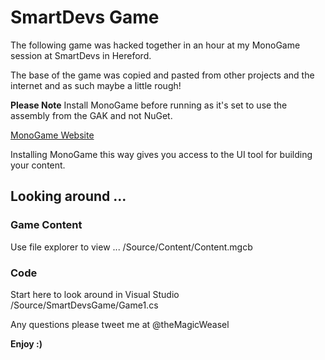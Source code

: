 # SmartDevs Game

The following game was hacked together in an hour at
my MonoGame session at SmartDevs in Hereford.

The base of the game was copied and pasted from other
projects and the internet and as such maybe a little
rough!

**Please Note** Install MonoGame before running as it's
set to use the assembly from the GAK and not NuGet.

[MonoGame Website](http://www.monogame.net)

Installing MonoGame this way gives you access to the UI
tool for building your content.

## Looking around ...

### Game Content
Use file explorer to view ...
/Source/Content/Content.mgcb

### Code
Start here to look around in Visual Studio
/Source/SmartDevsGame/Game1.cs

Any questions please tweet me at @theMagicWeasel

**Enjoy :)**